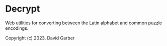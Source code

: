 # Decrypt

Web utilities for converting between the Latin alphabet and common puzzle encodings.

Copyright (c) 2023, David Garber